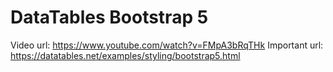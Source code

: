 # DataTables Bootstrap 5
Video url: https://www.youtube.com/watch?v=FMpA3bRqTHk
Important url: https://datatables.net/examples/styling/bootstrap5.html

